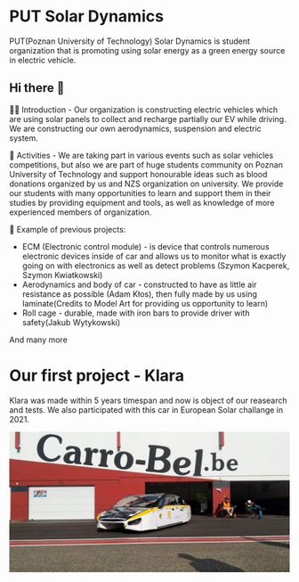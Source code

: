 # PUT Solar Dynamics
PUT(Poznan University of Technology) Solar Dynamics is student organization that is promoting using solar energy as a green energy source in electric vehicle.

## Hi there 👋

🙋‍♀️ Introduction - Our organization is constructing electric vehicles which are using solar panels to collect and recharge partially our EV while driving. We are constructing our own aerodynamics, suspension and electric system. 

🌈 Activities - We are taking part in various events such as solar vehicles competitions, but also we are part of huge students community on Poznan University of Technology and support honourable ideas such as blood donations organized by us and NZS organization on university. We provide our students with many opportunities to learn and support them in their studies by providing equipment and tools, as well as knowledge of more experienced members of organization.

:construction_worker: Example of previous projects:
- ECM (Electronic control module) - is device that controls numerous electronic devices inside of car and allows us to monitor what is exactly going on with electronics as well as detect problems (Szymon Kacperek, Szymon Kwiatkowski)
- Aerodynamics and body of car - constructed to have as little air resistance as possible (Adam Kłos), then fully made by us using laminate(Credits to Model Art for providing us opportunity to learn)
- Roll cage - durable, made with iron bars to provide driver with safety(Jakub Wytykowski)
  
And many more


# Our first project - **Klara**
Klara was made within 5 years timespan and now is object of our reasearch and tests. We also participated with this car in European Solar challange in 2021. 

![Klara in Blegium](https://github.com/putsolardynamics/.github/blob/main/profile/src/Klara.jpg)


<!--

**Here are some ideas to get you started:**

🙋‍♀️ A short introduction - what is your organization all about?
🌈 Contribution guidelines - how can the community get involved?
👩‍💻 Useful resources - where can the community find your docs? Is there anything else the community should know?
🍿 Fun facts - what does your team eat for breakfast?
🧙 Remember, you can do mighty things with the power of [Markdown](https://docs.github.com/github/writing-on-github/getting-started-with-writing-and-formatting-on-github/basic-writing-and-formatting-syntax)
-->
